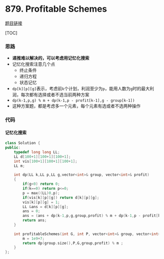 # 879. Profitable Schemes

[题目链接](https://leetcode.com/problems/profitable-schemes/)

[TOC]

### 思路
* **递推难以解决的，可以考虑用记忆化搜索**
* 记忆化搜索注意几个点
    * 终止条件
    * 递归方程
    * 状态记忆
* `dp[k][p][g]`表示，考虑前`k`个计划，利润至少为`p`，能用人数为`g`时的最大利润，每次都有选择或者不选当前两种方案
*  `dp(k-1,p,g) % m + dp(k-1,p - profit[k-1],g - group[k-1])`
*  这种方案题，都是考虑多一个元素，每个元素有选或者不选两种操作
### 代码



#### 记忆化搜索

```cpp
class Solution {
public:
    typedef long long LL;
    LL d[100+1][100+1][100+1];
    int vis[100+1][100+1][100+1];
    LL m;
    
    int dp(LL k,LL p,LL g,vector<int>& group, vector<int>& profit)
    {
        if(g<0) return 0;
        if(k==0) return p<=0;     
        p = max((LL)0,p);
        if(vis[k][p][g]) return d[k][p][g];
        vis[k][p][g] = 1;
        LL &ans = d[k][p][g];
        ans = 0;
        ans = (ans + dp(k-1,p,g,group,profit) % m + dp(k-1,p - profit[k-1],g - group[k-1],group,profit)%m)%m;
        return ans;
    }
    
    int profitableSchemes(int G, int P, vector<int>& group, vector<int>& profit) {
        m = 1e9+7;
        return dp(group.size(),P,G,group,profit) % m ;
    }
};
```

